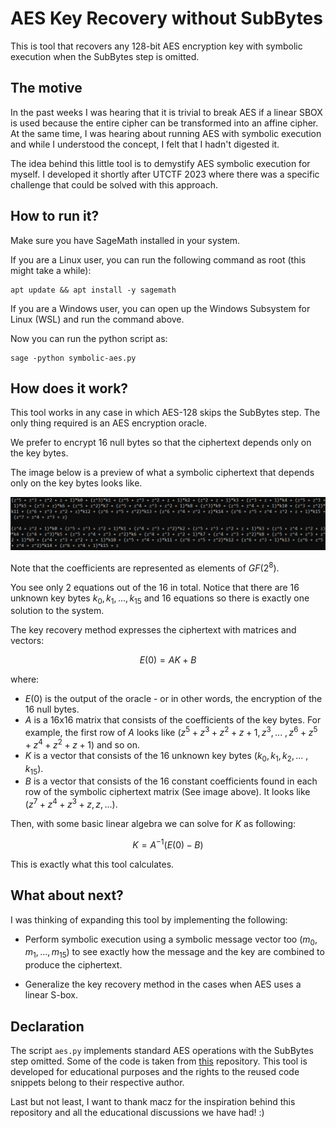 # AES Key Recovery without SubBytes

This is tool that recovers any 128-bit AES encryption key with symbolic execution when the SubBytes step is omitted.

## The motive

In the past weeks I was hearing that it is trivial to break AES if a linear SBOX is used because the entire cipher can be transformed into an affine cipher. At the same time, I was hearing about running AES with symbolic execution and while I understood the concept, I felt that I hadn't digested it.

The idea behind this little tool is to demystify AES symbolic execution for myself. I developed it shortly after UTCTF 2023 where there was a specific challenge that could be solved with this approach.

## How to run it?

Make sure you have SageMath installed in your system.

If you are a Linux user, you can run the following command as root (this might take a while):

```
apt update && apt install -y sagemath
```

If you are a Windows user, you can open up the Windows Subsystem for Linux (WSL) and run the command above.

Now you can run the python script as:


```
sage -python symbolic-aes.py
```

## How does it work?

This tool works in any case in which AES-128 skips the SubBytes step. The only thing required is an AES encryption oracle.

We prefer to encrypt 16 null bytes so that the ciphertext depends only on the key bytes.

The image below is a preview of what a symbolic ciphertext that depends only on the key bytes looks like.

![](matrix-preview.png)

Note that the coefficients are represented as elements of $GF(2^8)$.

You see only 2 equations out of the 16 in total. Notice that there are 16 unknown key bytes $k_0, k_1, ..., k_{15}$ and 16 equations so there is exactly one solution to the system.

The key recovery method expresses the ciphertext with matrices and vectors:

$$E(0) = AK + B$$

where:

  - $E(0)$ is the output of the oracle - or in other words, the encryption of the 16 null bytes.
  - $A$ is a 16x16 matrix that consists of the coefficients of the key bytes. For example, the first row of $A$ looks like $(z^5 + z^3 + z^2 + z + 1, z^3, ...\ , z^6 + z^5 + z^4 + z^2 + z + 1)$ and so on.
  - $K$ is a vector that consists of the 16 unknown key bytes $(k_0, k_1, k_2, ...\ , k_{15})$.
  - $B$ is a vector that consists of the 16 constant coefficients found in each row of the symbolic ciphertext matrix (See image above). It looks like $(z^7 + z^4 + z^3 + z, z, ...)$.

Then, with some basic linear algebra we can solve for $K$ as following:

$$K = A^{-1}(E(0) - B)$$

This is exactly what this tool calculates.

## What about next?

I was thinking of expanding this tool by implementing the following:

- Perform symbolic execution using a symbolic message vector too $(m_0, m_1, ..., m_{15})$ to see exactly how the message and the key are combined to produce the ciphertext.

- Generalize the key recovery method in the cases when AES uses a linear S-box.

## Declaration

The script `aes.py` implements standard AES operations with the SubBytes step omitted. Some of the code is taken from [this](https://github.com/bozhu/AES-Python) repository. This tool is developed for educational purposes and the rights to the reused code snippets belong to their respective author.

Last but not least, I want to thank macz for the inspiration behind this repository and all the educational discussions we have had! :)